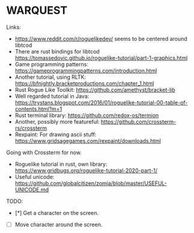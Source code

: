 # WARQUEST

Links:
* https://www.reddit.com/r/roguelikedev/ seems to be centered around libtcod
* There are rust bindings for libtcod https://tomassedovic.github.io/roguelike-tutorial/part-1-graphics.html
* Game programming patterns: https://gameprogrammingpatterns.com/introduction.html
* Another tutorial, using RLTK: https://bfnightly.bracketproductions.com/chapter_1.html
* Rust Rogue Like Toolkit: https://github.com/amethyst/bracket-lib
* Well regarded tutorial in Java: https://trystans.blogspot.com/2016/01/roguelike-tutorial-00-table-of-contents.html?m=1
* Rust terminal library: https://github.com/redox-os/termion
* Another, possibly more featureful: https://github.com/crossterm-rs/crossterm
* Rexpaint: For drawing ascii stuff: https://www.gridsagegames.com/rexpaint/downloads.html

Going with Crossterm for now.

* Roguelike tutorial in rust, own library: https://www.gridbugs.org/roguelike-tutorial-2020-part-1/
* Useful unicode: https://github.com/globalcitizen/zomia/blob/master/USEFUL-UNICODE.md


TODO:
  - [*] Get a character on the screen.
  - [ ] Move character around the screen.
